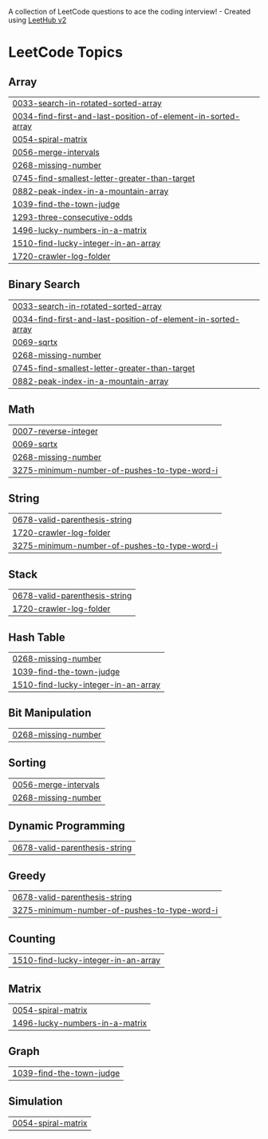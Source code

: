 A collection of LeetCode questions to ace the coding interview! - Created using [LeetHub v2](https://github.com/arunbhardwaj/LeetHub-2.0)
<!---LeetCode Topics Start-->
# LeetCode Topics
## Array
|  |
| ------- |
| [0033-search-in-rotated-sorted-array](https://github.com/sidd1092/Leet_codes/tree/master/0033-search-in-rotated-sorted-array) |
| [0034-find-first-and-last-position-of-element-in-sorted-array](https://github.com/sidd1092/Leet_Codes/tree/master/0034-find-first-and-last-position-of-element-in-sorted-array) |
| [0054-spiral-matrix](https://github.com/sidd1092/Leet_Codes/tree/master/0054-spiral-matrix) |
| [0056-merge-intervals](https://github.com/sidd1092/Leet_Codes/tree/master/0056-merge-intervals) |
| [0268-missing-number](https://github.com/sidd1092/Leet_Codes/tree/master/0268-missing-number) |
| [0745-find-smallest-letter-greater-than-target](https://github.com/sidd1092/Leet_Codes/tree/master/0745-find-smallest-letter-greater-than-target) |
| [0882-peak-index-in-a-mountain-array](https://github.com/sidd1092/Leet_Codes/tree/master/0882-peak-index-in-a-mountain-array) |
| [1039-find-the-town-judge](https://github.com/sidd1092/Leet_Codes/tree/master/1039-find-the-town-judge) |
| [1293-three-consecutive-odds](https://github.com/sidd1092/Leet_Codes/tree/master/1293-three-consecutive-odds) |
| [1496-lucky-numbers-in-a-matrix](https://github.com/sidd1092/Leet_Codes/tree/master/1496-lucky-numbers-in-a-matrix) |
| [1510-find-lucky-integer-in-an-array](https://github.com/sidd1092/Leet_Codes/tree/master/1510-find-lucky-integer-in-an-array) |
| [1720-crawler-log-folder](https://github.com/sidd1092/Leet_Codes/tree/master/1720-crawler-log-folder) |
## Binary Search
|  |
| ------- |
| [0033-search-in-rotated-sorted-array](https://github.com/sidd1092/Leet_codes/tree/master/0033-search-in-rotated-sorted-array) |
| [0034-find-first-and-last-position-of-element-in-sorted-array](https://github.com/sidd1092/Leet_Codes/tree/master/0034-find-first-and-last-position-of-element-in-sorted-array) |
| [0069-sqrtx](https://github.com/sidd1092/Leet_Codes/tree/master/0069-sqrtx) |
| [0268-missing-number](https://github.com/sidd1092/Leet_Codes/tree/master/0268-missing-number) |
| [0745-find-smallest-letter-greater-than-target](https://github.com/sidd1092/Leet_Codes/tree/master/0745-find-smallest-letter-greater-than-target) |
| [0882-peak-index-in-a-mountain-array](https://github.com/sidd1092/Leet_Codes/tree/master/0882-peak-index-in-a-mountain-array) |
## Math
|  |
| ------- |
| [0007-reverse-integer](https://github.com/sidd1092/Leet_Codes/tree/master/0007-reverse-integer) |
| [0069-sqrtx](https://github.com/sidd1092/Leet_Codes/tree/master/0069-sqrtx) |
| [0268-missing-number](https://github.com/sidd1092/Leet_Codes/tree/master/0268-missing-number) |
| [3275-minimum-number-of-pushes-to-type-word-i](https://github.com/sidd1092/Leet_Codes/tree/master/3275-minimum-number-of-pushes-to-type-word-i) |
## String
|  |
| ------- |
| [0678-valid-parenthesis-string](https://github.com/sidd1092/Leet_Codes/tree/master/0678-valid-parenthesis-string) |
| [1720-crawler-log-folder](https://github.com/sidd1092/Leet_Codes/tree/master/1720-crawler-log-folder) |
| [3275-minimum-number-of-pushes-to-type-word-i](https://github.com/sidd1092/Leet_Codes/tree/master/3275-minimum-number-of-pushes-to-type-word-i) |
## Stack
|  |
| ------- |
| [0678-valid-parenthesis-string](https://github.com/sidd1092/Leet_Codes/tree/master/0678-valid-parenthesis-string) |
| [1720-crawler-log-folder](https://github.com/sidd1092/Leet_Codes/tree/master/1720-crawler-log-folder) |
## Hash Table
|  |
| ------- |
| [0268-missing-number](https://github.com/sidd1092/Leet_Codes/tree/master/0268-missing-number) |
| [1039-find-the-town-judge](https://github.com/sidd1092/Leet_Codes/tree/master/1039-find-the-town-judge) |
| [1510-find-lucky-integer-in-an-array](https://github.com/sidd1092/Leet_Codes/tree/master/1510-find-lucky-integer-in-an-array) |
## Bit Manipulation
|  |
| ------- |
| [0268-missing-number](https://github.com/sidd1092/Leet_Codes/tree/master/0268-missing-number) |
## Sorting
|  |
| ------- |
| [0056-merge-intervals](https://github.com/sidd1092/Leet_Codes/tree/master/0056-merge-intervals) |
| [0268-missing-number](https://github.com/sidd1092/Leet_Codes/tree/master/0268-missing-number) |
## Dynamic Programming
|  |
| ------- |
| [0678-valid-parenthesis-string](https://github.com/sidd1092/Leet_Codes/tree/master/0678-valid-parenthesis-string) |
## Greedy
|  |
| ------- |
| [0678-valid-parenthesis-string](https://github.com/sidd1092/Leet_Codes/tree/master/0678-valid-parenthesis-string) |
| [3275-minimum-number-of-pushes-to-type-word-i](https://github.com/sidd1092/Leet_Codes/tree/master/3275-minimum-number-of-pushes-to-type-word-i) |
## Counting
|  |
| ------- |
| [1510-find-lucky-integer-in-an-array](https://github.com/sidd1092/Leet_Codes/tree/master/1510-find-lucky-integer-in-an-array) |
## Matrix
|  |
| ------- |
| [0054-spiral-matrix](https://github.com/sidd1092/Leet_Codes/tree/master/0054-spiral-matrix) |
| [1496-lucky-numbers-in-a-matrix](https://github.com/sidd1092/Leet_Codes/tree/master/1496-lucky-numbers-in-a-matrix) |
## Graph
|  |
| ------- |
| [1039-find-the-town-judge](https://github.com/sidd1092/Leet_Codes/tree/master/1039-find-the-town-judge) |
## Simulation
|  |
| ------- |
| [0054-spiral-matrix](https://github.com/sidd1092/Leet_Codes/tree/master/0054-spiral-matrix) |
<!---LeetCode Topics End-->